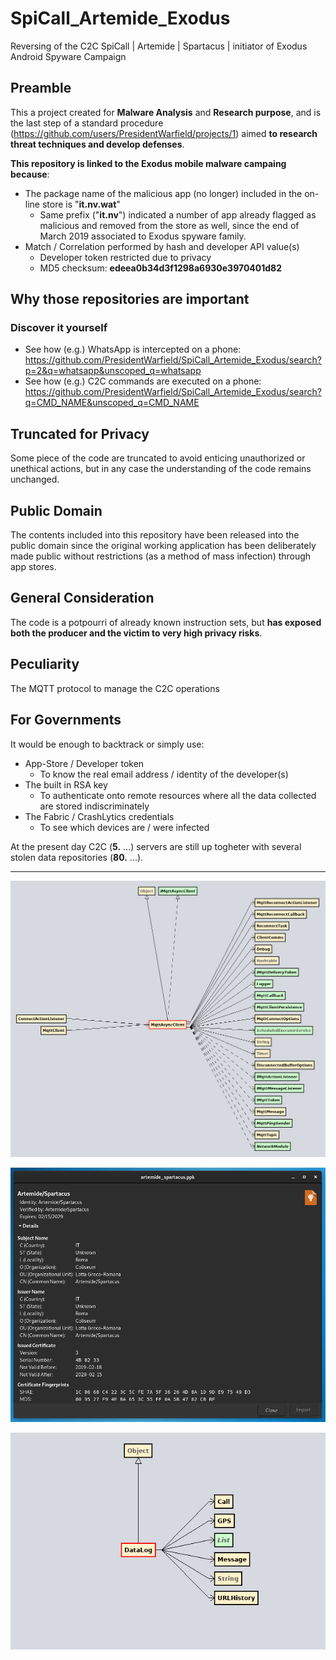# SpiCall_Artemide_Exodus
Reversing of the C2C SpiCall | Artemide | Spartacus | initiator of Exodus Android Spyware Campaign

## Preamble
This a project created for **Malware Analysis** and **Research purpose**, and is the last step of a standard procedure (https://github.com/users/PresidentWarfield/projects/1) aimed **to research threat techniques and develop defenses**.

**This repository is linked to the Exodus mobile malware campaing because**:
- The package name of the malicious app (no longer) included in the on-line store is "**it.nv.wat**"
  - Same prefix ("**it.nv**") indicated a number of app already flagged as malicious and removed from the store as well, since the end of March 2019 associated to Exodus spyware family.
- Match / Correlation performed by hash and developer API value(s)
  - Developer token restricted due to privacy
  - MD5 checksum: **edeea0b34d3f1298a6930e3970401d82**

## Why those repositories are important
### Discover it yourself
- See how (e.g.) WhatsApp is intercepted on a phone: https://github.com/PresidentWarfield/SpiCall_Artemide_Exodus/search?p=2&q=whatsapp&unscoped_q=whatsapp
- See how (e.g.) C2C commands are executed on a phone: https://github.com/PresidentWarfield/SpiCall_Artemide_Exodus/search?q=CMD_NAME&unscoped_q=CMD_NAME

## Truncated for Privacy
Some piece of the code are truncated to avoid enticing unauthorized or unethical actions, but in any case the understanding of the code remains unchanged.

## Public Domain
The contents included into this repository have been released into the public domain since the original working application has been deliberately made public without restrictions (as a method of mass infection) through app stores.

## General Consideration
The code is a potpourri of already known instruction sets, but **has exposed both the producer and the victim to very high privacy risks**.

## Peculiarity
The MQTT protocol to manage the C2C operations

## For Governments
It would be enough to backtrack or simply use:
- App-Store / Developer token
  - To know the real email address / identity of the developer(s)
- The built in RSA key
  - To authenticate onto remote resources where all the data collected are stored indiscriminately
- The Fabric / CrashLytics credentials
  - To see which devices are / were infected
  
At the present day C2C (**5.** ...) servers are still up togheter with several stolen data repositories (**80.** ...). 

---
![](https://github.com/PresidentWarfield/SpiCall_Artemide_Exodus/blob/master/screenshots/screenshot001.png)

![](https://github.com/PresidentWarfield/SpiCall_Artemide_Exodus/blob/master/screenshots/screenshot003.png)

![](https://github.com/PresidentWarfield/SpiCall_Artemide_Exodus/blob/master/screenshots/screenshot002.png)
